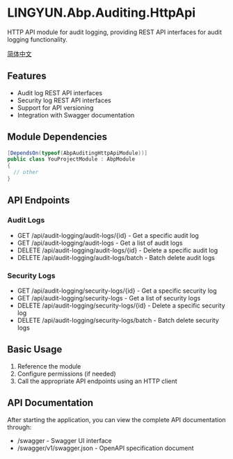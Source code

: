 # LINGYUN.Abp.Auditing.HttpApi

HTTP API module for audit logging, providing REST API interfaces for audit logging functionality.

[简体中文](./README.md)

## Features

* Audit log REST API interfaces
* Security log REST API interfaces
* Support for API versioning
* Integration with Swagger documentation

## Module Dependencies

```csharp
[DependsOn(typeof(AbpAuditingHttpApiModule))]
public class YouProjectModule : AbpModule
{
  // other
}
```

## API Endpoints

### Audit Logs

* GET /api/audit-logging/audit-logs/{id} - Get a specific audit log
* GET /api/audit-logging/audit-logs - Get a list of audit logs
* DELETE /api/audit-logging/audit-logs/{id} - Delete a specific audit log
* DELETE /api/audit-logging/audit-logs/batch - Batch delete audit logs

### Security Logs

* GET /api/audit-logging/security-logs/{id} - Get a specific security log
* GET /api/audit-logging/security-logs - Get a list of security logs
* DELETE /api/audit-logging/security-logs/{id} - Delete a specific security log
* DELETE /api/audit-logging/security-logs/batch - Batch delete security logs

## Basic Usage

1. Reference the module
2. Configure permissions (if needed)
3. Call the appropriate API endpoints using an HTTP client

## API Documentation

After starting the application, you can view the complete API documentation through:
* /swagger - Swagger UI interface
* /swagger/v1/swagger.json - OpenAPI specification document
